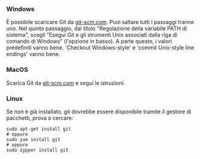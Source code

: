 ### Windows

È possibile scaricare Git da [git-scm.com](http://git-scm.com/). Puoi saltare tutti i passaggi tranne uno. Nel quinto passaggio, dal titolo "Regolazione della variabile PATH di sistema", scegli "Esegui Git e gli strumenti Unix associati dalla riga di comando di Windows" (l'opzione in basso). A parte questo, i valori predefiniti vanno bene. 'Checkout Windows-style' e 'commit Unix-style line endings' vanno bene.

### MacOS

Scarica Git da [git-scm.com](http://git-scm.com/) e segui le istruzioni.

### Linux

Se non è già installato, git dovrebbe essere disponibile tramite il gestore di pacchetti, prova a cercare:

    sudo apt-get install git 
    # oppure
    sudo yum install git
    # oppure
    sudo zypper install git
